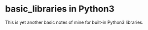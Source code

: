 # basic_libraries in Python3

This is yet another basic notes of mine for built-in Python3 libraries. 
